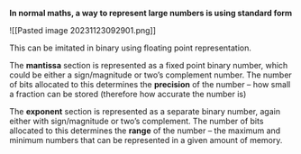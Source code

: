 **In normal maths, a way to represent large numbers is using standard form**

![[Pasted image 20231123092901.png]]

This can be imitated in binary using floating point representation. 

The **mantissa** section is represented as a fixed point binary number, which could be either a sign/magnitude or two’s complement number. The number of bits allocated to this determines the **precision** of the number – how small a fraction can be stored (therefore how accurate the number is)

The **exponent** section is represented as a separate binary number, again either with sign/magnitude or two’s complement. The number of bits allocated to this determines the **range** of the number – the maximum and minimum numbers that can be represented in a given amount of memory.